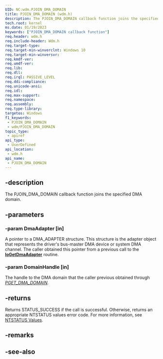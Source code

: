```yaml
---
UID: NC:wdm.PJOIN_DMA_DOMAIN
title: PJOIN_DMA_DOMAIN (wdm.h)
description: The PJOIN_DMA_DOMAIN callback function joins the specified DMA domain.
tech.root: kernel
ms.date: 01/19/2023
keywords: ["PJOIN_DMA_DOMAIN callback function"]
req.header: wdm.h
req.include-header: Wdm.h
req.target-type: 
req.target-min-winverclnt: Windows 10
req.target-min-winversvr: 
req.kmdf-ver: 
req.umdf-ver: 
req.lib: 
req.dll: 
req.irql: PASSIVE_LEVEL
req.ddi-compliance: 
req.unicode-ansi: 
req.idl: 
req.max-support: 
req.namespace: 
req.assembly: 
req.type-library: 
targetos: Windows
f1_keywords:
 - PJOIN_DMA_DOMAIN
 - wdm/PJOIN_DMA_DOMAIN
topic_type:
 - apiref
api_type:
 - UserDefined
api_location:
 - wdm.h
api_name:
 - PJOIN_DMA_DOMAIN
---
```


## -description

The PJOIN_DMA_DOMAIN callback function joins the specified DMA domain.

## -parameters

### -param DmaAdapter [in]

A pointer to a DMA_ADAPTER structure. This structure is the adapter object that represents the driver's bus-master DMA device or system DMA channel. The caller obtained this pointer from a previous call to the [**IoGetDmaAdapter**](nf-wdm-iogetdmaadapter.md) routine.

### -param DomainHandle [in]

The handle to the DMA domain that the caller previous obtained through [*PGET_DMA_DOMAIN*](nc-wdm-pget_dma_domain.md).

## -returns

Returns STATUS_SUCCESS if the call is successful. Otherwise, returns an appropriate NTSTATUS values error code. For more information, see [NTSTATUS Values](/windows-hardware/drivers/kernel/ntstatus-values).

## -remarks

## -see-also
